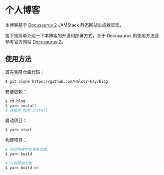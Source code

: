 # 个人博客

本博客基于 [Docusaurus 2](https://v2.docusaurus.io/) JAMStack 静态网站生成器实现，

接下来简单介绍一下本博客的开发和部署方式，关于 Docusaurus 的使用方法请参考官方网站 [Docusaurus 2](https://v2.docusaurus.io/)。

## 使用方法

首先克隆仓库代码：

```bash
$ git clone https://github.com/Haloer-kay/blog

```

安装依赖：

```bash
$ cd blog
$ yarn install
# 或使用 npm install
```

启动项目：

```bash
$ yarn start
```

构建项目：

```bash
# 同时构建中文和英文版
$ yarn build

# 只构建中文版
$ yarn build-cn
```

